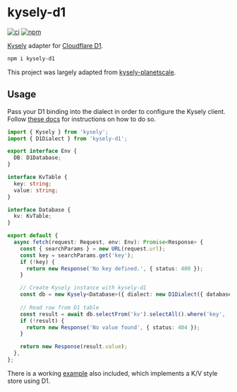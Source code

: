 # kysely-d1

[![ci](https://github.com/aidenwallis/kysely-d1/actions/workflows/ci.yaml/badge.svg)](https://github.com/aidenwallis/kysely-d1/actions/workflows/ci.yaml)
[![npm](https://img.shields.io/npm/v/kysely-d1.svg)](https://www.npmjs.com/package/kysely-d1)

[Kysely](https://github.com/koskimas/kysely) adapter for [Cloudflare D1](https://developers.cloudflare.com/d1/).

```bash
npm i kysely-d1
```

This project was largely adapted from [kysely-planetscale](https://github.com/depot/kysely-planetscale).

## Usage

Pass your D1 binding into the dialect in order to configure the Kysely client. Follow [these docs](https://developers.cloudflare.com/d1/get-started/#4-bind-your-worker-to-your-d1-database) for instructions on how to do so.

```typescript
import { Kysely } from 'kysely';
import { D1Dialect } from 'kysely-d1';

export interface Env {
  DB: D1Database;
}

interface KvTable {
  key: string;
  value: string;
}

interface Database {
  kv: KvTable;
}

export default {
  async fetch(request: Request, env: Env): Promise<Response> {
    const { searchParams } = new URL(request.url);
    const key = searchParams.get('key');
    if (!key) {
      return new Response('No key defined.', { status: 400 });
    }

    // Create Kysely instance with kysely-d1
    const db = new Kysely<Database>({ dialect: new D1Dialect({ database: env.DB }) });
    
    // Read row from D1 table
    const result = await db.selectFrom('kv').selectAll().where('key', '=', key).executeTakeFirst();
    if (!result) {
      return new Response('No value found', { status: 404 });
    }

    return new Response(result.value);
  },
};
```

There is a working [example](example) also included, which implements a K/V style store using D1.
